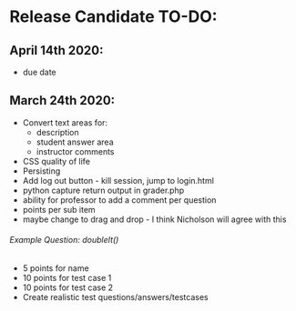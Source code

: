 # Release Candidate TO-DO:

## April 14th 2020:
* due date

## March 24th 2020:
* Convert text areas for:
  * description
  * student answer area
  * instructor comments
* CSS quality of life
* Persisting
* Add log out button - kill session, jump to login.html
* python capture return output in grader.php
* ability for professor to add a comment per question
* points per sub item
* maybe change to drag and drop - I think Nicholson will agree with this


###### Example Question: doubleIt()
* 5 points for name
* 10 points for test case 1
* 10 points for test case 2
* Create realistic test questions/answers/testcases
